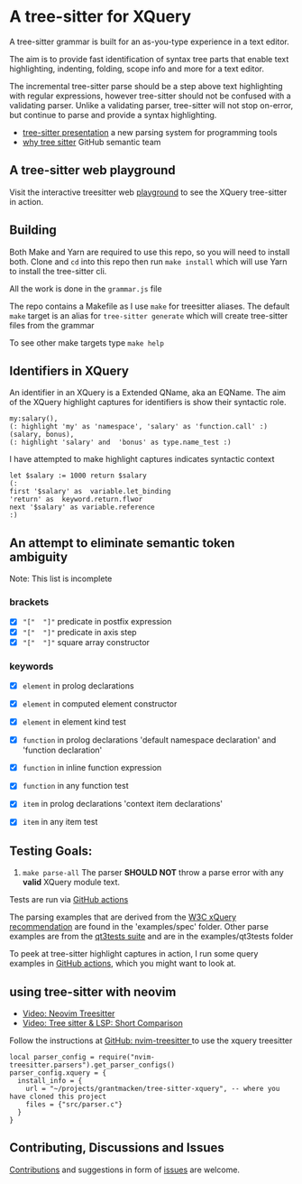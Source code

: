 # A tree-sitter for XQuery

A tree-sitter grammar is built for an as-you-type experience in a text editor.

The aim is to provide fast identification of syntax tree parts that enable
text highlighting, indenting, folding, scope info and more for a text editor.

The incremental tree-sitter parse should be a step above text highlighting with regular
expressions, however tree-sitter should not be confused with a validating parser. Unlike a 
validating parser, tree-sitter will not stop on-error, but continue to parse and provide
a syntax highlighting.

- [tree-sitter presentation](https://www.youtube.com/watch?v=Jes3bD6P0To)  a new parsing system for programming tools
- [why tree sitter](https://github.com/github/semantic/blob/master/docs/why-tree-sitter.md) GitHub semantic team

## A tree-sitter web playground 

Visit the interactive treesitter web [playground](https://grantmacken.github.io/tree-sitter-xquery) to see the 
XQuery tree-sitter in action.

## Building

Both Make and Yarn are required to use this repo, so you will need to install both.
Clone and `cd` into this repo then run `make install` which will use Yarn to install the tree-sitter cli.


 All the work is done in the `grammar.js` file

The repo contains a Makefile as I use `make` for treesitter aliases.
The default `make` target is an alias for `tree-sitter generate` which will create tree-sitter files from the grammar

To see other make targets type `make help`

## Identifiers in XQuery

An identifier in an XQuery is a Extended QName, aka an EQName.
The aim of the XQuery highlight captures for identifiers is show their syntactic role.

```
my:salary(),
(: highlight 'my' as 'namespace', 'salary' as 'function.call' :)
(salary, bonus),
(: highlight 'salary' and  'bonus' as type.name_test :)
```

I have attempted to make highlight captures indicates syntactic context

```
let $salary := 1000 return $salary
(: 
first '$salary' as  variable.let_binding 
'return' as  keyword.return.flwor 
next '$salary' as variable.reference 
:)
```


## An attempt to eliminate semantic token ambiguity

Note: This list is incomplete

### brackets

 - [x]  ` "["  "]" `  predicate in postfix expression
 - [x]  ` "["  "]" `  predicate in axis step
 - [x]  ` "["  "]" `  square array constructor

### keywords

 - [x]  `element`  in prolog declarations
 - [x]  `element`  in computed element constructor
 - [x]  `element`  in element kind test   

 - [x]  `function`  in prolog declarations 'default namespace declaration' and 'function declaration'
 - [x]  `function`  in inline function expression
 - [x]  `function`  in any function test 

 - [x]  `item`  in prolog declarations 'context item declarations'
 - [x]  `item`  in any item test

## Testing Goals: <!--1, 2  TODO , 3 -->

1. `make parse-all` The parser **SHOULD NOT** throw a parse error with any **valid** XQuery module text.
<!-- 3. `make query-all` The query capture S-expressions **should not** error -->
<!-- 2. `make test-all` All tree-sitter tests in the test/corpus **should not** error -->

Tests are run via [GitHub actions](https://github.com/grantmacken/tree-sitter-xQuery/actions)

The parsing examples that are derived from the [W3C xQuery recommendation](https://www.w3.org/TR/xquery-31)
are found in the 'examples/spec' folder. Other parse examples are from the [qt3tests suite](https://github.com/w3c/qt3tests) and are in the examples/qt3tests folder

<!-- TODO
The `test/corpus/` tree-sitter tests are mainly organised around the sections outlined in the 
[W3C xQuery recommendation](https://www.w3.org/TR/xquery-31).
-->

To peek at tree-sitter highlight captures in action, I run some query examples in 
[GitHub actions](https://github.com/grantmacken/tree-sitter-xQuery/actions), 
which you might want to look at. 

## using tree-sitter with neovim

 - [Video: Neovim Treesitter](https://www.youtube.com/watch?v=xQGbhiUbSmM)
 - [Video: Tree sitter & LSP: Short Comparison](https://www.youtube.com/watch?v=c17j09vY5sw)

Follow the instructions at
[GitHub: nvim-treesitter ](https://github.com/nvim-treesitter/nvim-treesitter#adding-parsers)
to use the xquery treesitter

```
local parser_config = require("nvim-treesitter.parsers").get_parser_configs()
parser_config.xquery = {
  install_info = {
    url = "~/projects/grantmacken/tree-sitter-xquery", -- where you have cloned this project
    files = {"src/parser.c"}
  }
}

```

<!--

## better semantic highlighting: example in neovim

![terminal screeshot](assets/2021-09-02_10-56.png)

1. '\*' in the context of sequence_type/any_array_test/wildcard 
2. '+'  in the context of sequence_type/occurrence
3. '+'  in the context of additive_expr so colored as an operator
4. 'xs:date' in this context is a constuctor function so it is colored as a function, whereas elsewhere as the 2nd line 'xs:integer' this appears in the 
sequence_type context so it will be colored as a type.

More spot the semantic color differences
 - '[' ']' can be a square array constructors or delimit predicates
 - '(' ')' can be a parenthesized expr or delimit parameter and argument lists

-->

## Contributing, Discussions and Issues

[Contributions](CONTRIBUTING.md) and suggestions in form of 
[issues](https://github.com/grantmacken/tree-sitter-xquery/issues) are welcome.


